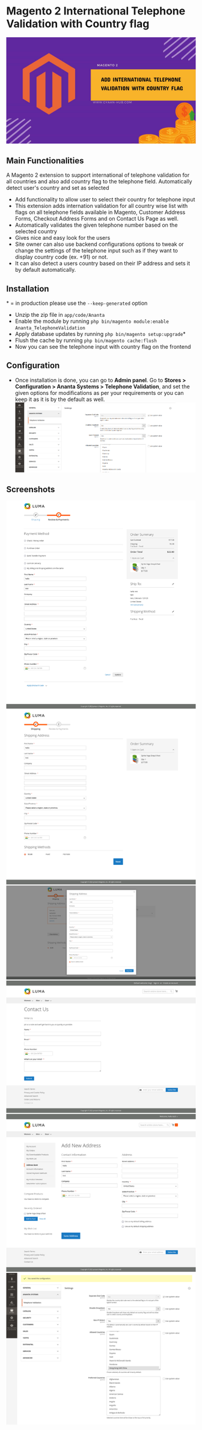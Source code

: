 # Magento 2 International Telephone Validation with Country flag

![Main Image | Thumbnail | Magento 2](https://github.com/nathaodedara/magento2-international-telephone-validation/blob/main/screenshots/how-to-add-international-telephone-validation-with-country-flag-magento-2.jpg?raw=true)

## Main Functionalities
A Magento 2 extension to support international of telephone validation for all countries and also add country flag to the telephone field. Automatically detect user's country and set as selected

- Add functionality to allow user to select their country for telephone input
- This extension adds internation validation for all country wise list with flags on all telephone fields available in Magento, Customer Address Forms, Checkout Address Forms and on Contact Us Page as well.
- Automatically validates the given telephone number based on the selected country
- Gives nice and easy look for the users
- Site owner can also use backend configurations options to tweak or change the settings of the telephone input such as if they want to display country code (ex. +91) or not.
- It can also detect a users country based on their IP address and sets it by default automatically.

## Installation
\* = in production please use the `--keep-generated` option

 - Unzip the zip file in `app/code/Ananta`
 - Enable the module by running `php bin/magento module:enable Ananta_TelephoneValidation`
 - Apply database updates by running `php bin/magento setup:upgrade`\*
 - Flush the cache by running `php bin/magento cache:flush`
 - Now you can see the telephone input with country flag on the frontend

## Configuration
 - Once installation is done, you can go to **Admin panel**. Go to **Stores > Configuration > Ananta Systems > Telephone Validation**, and set the given options for modifications as per your requirements or you can keep it as it is by the default as well.
 ![Configuration Setting](https://github.com/nathaodedara/magento2-international-telephone-validation/blob/main/screenshots/magento-2-international-telephone-validation-with-country-flags-configuration.png?raw=true)

## Screenshots

![Screenshots](https://github.com/nathaodedara/magento2-international-telephone-validation/blob/main/screenshots/magento-2-international-telephone-validation-with-country-flags-checkout-billing-address-new.png?raw=true)
![Screenshots](https://github.com/nathaodedara/magento2-international-telephone-validation/blob/main/screenshots/magento-2-international-telephone-validation-with-country-flags-checkout-shipping-address.png?raw=true)
![Screenshots](https://github.com/nathaodedara/magento2-international-telephone-validation/blob/main/screenshots/magento-2-international-telephone-validation-with-country-flags-checkout-shipping-address-new.png?raw=true)
![Screenshots](https://github.com/nathaodedara/magento2-international-telephone-validation/blob/main/screenshots/magento-2-international-telephone-validation-with-country-flags-contact-us-page.png?raw=true)
![Screenshots](https://github.com/nathaodedara/magento2-international-telephone-validation/blob/main/screenshots/magento-2-international-telephone-validation-with-country-flags-customer-new-address.png?raw=true)
![Screenshots Configuration](https://github.com/nathaodedara/magento2-international-telephone-validation/blob/main/screenshots/magento-2-international-telephone-validation-with-country-flags-full-configuration.png?raw=true)
